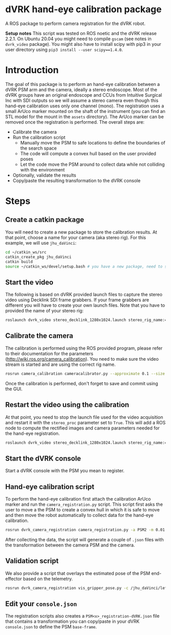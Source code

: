 # dVRK hand-eye calibration package

A ROS package to perform camera registration for the dVRK robot.

**Setup notes**
This script was tested on ROS noetic and the dVRK release 2.2.1.
On Ubuntu 20.04 you might need to compile `gscam` (see notes in `dvrk_video` package). You might also have to install scipy with pip3 in your user directory using `pip3 install --user scipy==1.4.0`.

# Introduction

The goal of this package is to perform an hand-eye calibration between a dVRK PSM arm and the camera, ideally a stereo endoscope.  Most of the dVRK groups have an original endoscope and CCUs from Intuitive Surgical Inc with SDI outputs so we will assume a stereo camera even though this hand-eye calibration uses only one channel (mono).  The registration uses a small ArUco marker mounted on the shaft of the instrument (you can find an STL model for the mount in the `assets` directory).  The ArUco marker can be removed once the registration is performed.  The overall steps are:
* Calibrate the camera
* Run the calibration script
  * Manually move the PSM to safe locations to define the boundaries of the search space
  * The code will compute a convex hull based on the user provided poses
  * Let the code move the PSM around to collect data while not colliding with the environment
* Optionally, validate the results
* Copy/paste the resulting transformation to the dVRK console

# Steps

## Create a catkin package

You will need to create a new package to store the calibration results.  At that point, choose a name for your camera (aka stereo rig).  For this example, we will use `jhu_daVinci`:
```bash
cd ~/catkin_ws/src
catkin_create_pkg jhu_daVinci
catkin build
source ~/catkin_ws/devel/setup.bash # you have a new package, need to source
``` 

## Start the video

The following is based on dVRK provided launch files to capture the stereo video using Decklink SDI frame grabbers.  If your frame grabbers are different you will have to create your own launch files.  Note that you have to provided the name of your stereo rig:
```bash
roslaunch dvrk_video stereo_decklink_1280x1024.launch stereo_rig_name:=jhu_daVinci
```

## Calibrate the camera

The calibration is performed using the ROS provided program, please refer to their documentation for the parameters (http://wiki.ros.org/camera_calibration).  You  need to make sure the video stream is started and are using the correct rig name.
```bash
rosrun camera_calibration cameracalibrator.py --approximate 0.1 --size 12x10 --square 0.0045 right:=/jhu_daVinci/right/image_raw left:=/jhu_daVinci/left/image_raw left_camera:=/jhu_daVinci/left right_camera:=/jhu_daVinci/right
```
Once the calibration is performed, don't forget to save and commit using the GUI.

## Restart the video using the calibration

At that point, you need to stop the launch file used for the video acquisition and restart it with the `stereo_proc` parameter set to `True`.  This will add a ROS node to compute the rectified images and camera parameters needed for the hand-eye registration.
```bash
roslaunch dvrk_video stereo_decklink_1280x1024.launch stereo_rig_name:=jhu_daVinci stereo_proc:=True
```

## Start the dVRK console

Start a dVRK console with the PSM you mean to register.

## Hand-eye calibration script

To perform the hand-eye calibration first attach the calibration ArUco marker and run the `camera_registration.py` script. This script first asks the user to move a the PSM to create a convex hull in which it is safe to move and then move the robot automatically to collect data for the hand-eye calibration. 
```bash
rosrun dvrk_camera_registration camera_registration.py -a PSM2 -m 0.01 -c /jhu_daVinci/left/image_rect_color -t /jhu_daVinci/left/camera_info
```

After collecting the data, the script will generate a couple of `.json` files with the transformation between the camera PSM and the camera.

## Validation script

We also provide a  script that overlays the estimated pose of the PSM end-effector based on the telemetry.
```bash
rosrun dvrk_camera_registration vis_gripper_pose.py -c /jhu_daVinci/left/image_rect_color -t /jhu_daVinci/left/camera_info -h PSM2_registration-open-cv.json
```

## Edit your `console.json`

The registration scripts also creates a `PSM<x>_registration-dVRK.json` file that contains a transformation you can copy/paste in your dVRK `console.json` to define the PSM `base-frame`.

